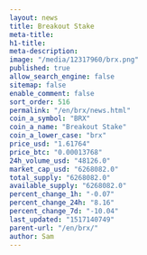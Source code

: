 ```yaml
---
layout: news
title: Breakout Stake
meta-title: 
h1-title: 
meta-description: 
image: "/media/12317960/brx.png"
published: true
allow_search_engine: false
sitemap: false
enable_comment: false
sort_order: 516
permalink: "/en/brx/news.html"
coin_a_symbol: "BRX"
coin_a_name: "Breakout Stake"
coin_a_lower_case: "brx"
price_usd: "1.61764"
price_btc: "0.00013768"
24h_volume_usd: "48126.0"
market_cap_usd: "6268082.0"
total_supply: "6268082.0"
available_supply: "6268082.0"
percent_change_1h: "-0.07"
percent_change_24h: "8.16"
percent_change_7d: "-10.04"
last_updated: "1517140749"
parent-url: "/en/brx/"
author: Sam
---
```


